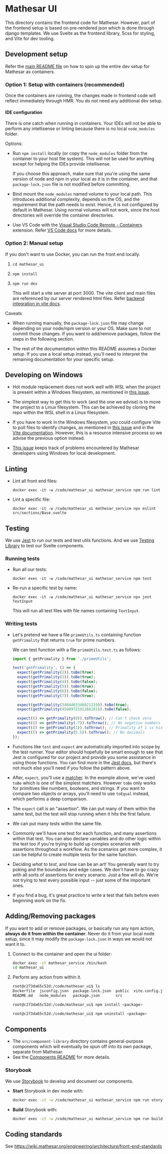 # Mathesar UI

This directory contains the frontend code for Mathesar. However, part of the frontend setup is based on pre-rendered json which is done through django templates. We use Svelte as the frontend library, Scss for styling, and Vite for dev tooling.

## Development setup

Refer the [main README file](../README.md) on how to spin up the entire dev setup for Mathesar as containers.

### Option 1: Setup with containers (recommended)

Once the containers are running, the changes made in frontend code will reflect immediately through HMR. You do not need any additional dev setup.

#### IDE configuration

There is one catch when running in containers. Your IDEs will not be able to perform any intellisense or linting because there is no local `node_modules` folder.

Options:

- Run `npm install` locally (or copy the `node_modules` folder from the container to your host file system). This will not be used for anything except for helping the IDEs provide intellisense.

    If you choose this approach, make sure that you're using the same version of node and npm in your local as it is in the container, and that `package-lock.json` file is not modified before committing.

- Bind mount the `node_modules` named volume to your local path. This introduces additional complexity, depends on the OS, and the requirement that the path needs to exist. Hence, it is not configured by default in Mathesar. Using normal volumes will not work, since the host directories will override the container directories.

- Use VS Code with the [Visual Studio Code Remote - Containers](https://marketplace.visualstudio.com/items?itemName=ms-vscode-remote.remote-containers) extension. Refer [VS Code docs](https://code.visualstudio.com/docs/remote/containers) for more details.


### Option 2: Manual setup

If you don't want to use Docker, you can run the front end locally.

1. `cd mathesar_ui`
1. `npm install`
1. `npm run dev`

    This will start a vite server at port 3000. The vite client and main files are referenced by our server rendered html files. Refer [backend integration in vite docs](https://vitejs.dev/guide/backend-integration.html).


Caveats

- When running manually, the `package-lock.json` file may change depending on your node/npm version or your OS. Make sure to not commit those changes. If you want to add/remove packages, follow the steps in the following section.

- The rest of the documentation within this README assumes a Docker setup. If you use a local setup instead, you'll need to interpret the remaining documentation for your specific setup.

## Developing on Windows

- Hot module replacement does not work well with WSL when the project is present within a Windows filesystem, as mentioned in [this issue](https://github.com/microsoft/WSL/issues/4739).

- The simplest way to get this to work (and the one we advise) is to move the project to a Linux filesystem. This can be achieved by cloning the repo within the WSL shell in a Linux filesystem.

- If you have to work in the Windows filesystem, you could configure Vite to poll files to identify changes, as mentioned in [this issue](https://github.com/vitejs/vite/issues/1153#issuecomment-785467271) and in the [Vite documentation](https://vitejs.dev/config/#server-watch). However, this is a resource intensive process so we advise the previous option instead.

- [This issue](https://github.com/centerofci/mathesar/issues/570) keeps track of problems encountered by Mathesar developers using Windows for local development.

## Linting

- Lint all front end files:

    ```
    docker exec -it -w /code/mathesar_ui mathesar_service npm run lint
    ```

- Lint a specific file:

    ```
    docker exec -it -w /code/mathesar_ui mathesar_service npx eslint src/sections/Base.svelte
    ```

## Testing

We use [Jest](https://jestjs.io/) to run our tests and test utils functions. And we use [Testing Library](https://testing-library.com/docs/svelte-testing-library/intro/) to test our Svelte components.

### Running tests

- Run all our tests:

    ```
    docker exec -it -w /code/mathesar_ui mathesar_service npm test
    ```

- Re-run a specific test by name:

    ```
    docker exec -it -w /code/mathesar_ui mathesar_service npx jest TextInput
    ```

    This will run all test files with file names containing `TextInput`.


### Writing tests

- Let's pretend we have a file `primeUtils.ts` containing function `getPrimality` that returns `true` for prime numbers.

    We can test function with a file `primeUtils.test.ts` as follows:

    ```ts
    import { getPrimality } from './primeUtils';

    test('getPrimality', () => {
      expect(getPrimality(2)).toBe(true);
      expect(getPrimality(3)).toBe(true);
      expect(getPrimality(4)).toBe(false);
      expect(getPrimality(5)).toBe(true);
      expect(getPrimality(6)).toBe(false);
      expect(getPrimality(7)).toBe(true);

      expect(getPrimality(3484403346821219)).toBe(true);
      expect(getPrimality(4508972191266181)).toBe(false);

      expect(() => getPrimality(0)).toThrow(); // Can't check zero
      expect(() => getPrimality(-7)).toThrow(); // No negative numbers
      expect(() => getPrimality(1)).toThrow(); // Primality of 1 is historically ambiguous
      expect(() => getPrimality(5.5)).toThrow(); // No decimals
    });
    ```

- Functions like `test` and `expect` are automatically imported into scope by the test runner. Your editor should hopefully be smart enough to see that Jest is configured for our project and provide you some assistance in using those functions. You can find more in the [Jest docs](https://jestjs.io/docs/getting-started), but there's not much else you'll need if you follow the pattern above.
- After, `expect`, you'll use a [matcher](https://jestjs.io/docs/using-matchers). In the example above, we've used `toBe` which is one of the simplest matchers. However `toBe` only works for primitives like numbers, booleans, and strings. If you want to compare two objects or arrays, you'll need to use `toEqual` instead, which performs a deep comparison.
- The `expect` call is an "assertion". We can put many of them within the same test, but the test will stop running when it hits the first failure.
- We can put many tests within the same file.
- Commonly we'll have one test for each function, and many assertions within that test. You can also declare variables and do other logic within the test too if you're trying to build up complex scenarios with assertions throughout a workflow. As the scenarios get more complex, it can be helpful to create multiple tests for the same function.
- Deciding _what to test_, and _how_ can be an art! You generally want to try poking and the boundaries and edge cases. We don't have to go crazy with all sorts of assertions for every scenario. Just a few will do. We're not trying to test every possible input -- just some of the important ones.
- If you find a bug, it's great practice to write a test that fails before even beginning work on the fix.



## Adding/Removing packages

If you want to add or remove packages, or basically run any npm action, **always do it from within the container**. Never do it from your local node setup, since it may modify the `package-lock.json` in ways we would not want it to.

1. Connect to the container and open the ui folder:

    ```bash
    docker exec -it mathesar_service /bin/bash
    cd mathesar_ui
    ```

1. Perform any action from within it.

    ```bash
    root@c273da65c52d:/code/mathesar_ui$ ls
    Dockerfile  jsconfig.json  package-lock.json  public  vite.config.js
    README.md   node_modules   package.json       src

    root@c273da65c52d:/code/mathesar_ui$ npm install <package>

    root@c273da65c52d:/code/mathesar_ui$ npm uninstall <package>
    ```

## Components

- The `src/component-library` directory contains general-purpose components which will eventually be spun off into its own package, separate from Mathesar.
- See the [Components README](./src/component-library/README.md) for more details.

### Storybook 

We use [Storybook](https://storybook.js.org/) to develop and document our components.

- __Start__ Storybook in dev mode with:

    ```bash
    docker exec -it -w /code/mathesar_ui mathesar_service npm run storybook
    ```

- __Build__ Storybook with:

    ```bash
    docker exec -it -w /code/mathesar_ui mathesar_service npm run build-storybook
    ```

## Coding standards

See https://wiki.mathesar.org/engineering/architecture/front-end-standards
